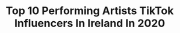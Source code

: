 ---
title: Top 10 Performing Artists TikTok Influencers In Ireland In 2020
description: >-
  Find top performing artists TikTok influencers in Ireland in 2020. Most popular hashtags: #drawing #trending #nintendo #funny.
platform: TikTok
profiles:
  - username: "bencunneen.art"
    fullname: >-
      bencunneen
    location: "Ireland"
    followers: 4306
    engagement: 2109
    commentsToLikes: 0.059951
    id: ck8oyldjw7udx0j78bl9su658
    verified: false
    hashtags: "#animation, #honey, #dancchallenge, #sayso"
  - username: "jorel_mc"
    fullname: >-
      Jor-El
    location: "Ireland"
    followers: 54496
    engagement: 1870
    commentsToLikes: 0.037709
    id: cka0uj31uuhd40i789z6fv06z
    verified: false
    hashtags: "#goddess, #outcast, #beforeandafter, #crustacean"
  - username: "forupage2020"
    fullname: >-
      FOR_U_PAGE2020
    location: "Ireland"
    followers: 77134
    engagement: 1542
    commentsToLikes: 0.041211
    id: cka5z0hulkjmc0i7862zj2mzs
    verified: false
    hashtags: "#roverchallenge, #marvel, #cute, #frozen"
  - username: "literallyneongas"
    fullname: >-
      Neen(^2)
    location: "Ireland"
    followers: 31866
    engagement: 2147
    commentsToLikes: 0.007466
    id: ckac2sucmazhs0i78ayqu3zfr
    verified: false
    hashtags: "#aprilfools, #junjiito, #desert, #orange"
  - username: "yungcraka"
    fullname: >-
      Yung Craka
    location: "Ireland"
    followers: 17483
    engagement: 1567
    commentsToLikes: 0.034895
    id: ck9vajl2tiwp20j78omfalo15
    verified: false
    hashtags: "#gaming, #psychopath, #fashion, #bluesclues"
  - username: "aoifedraws"
    fullname: >-
      Aoife
    location: "Ireland"
    followers: 37871
    engagement: 2055
    commentsToLikes: 0.007670
    id: ck8079x8up6rr0j78xpnh3e62
    verified: false
    hashtags: "#kobe, #taylorswift, #artprogress, #jeffreestar"
  - username: "iconicaidann"
    fullname: >-
      IconicAidan 🏳️‍🌈
    location: "Ireland"
    followers: 3718
    engagement: 1096
    commentsToLikes: 0.014754
    id: cka6mhife79610i78qr43tzbb
    verified: false
    hashtags: "#jeffrestar, #ajandthequeen, #morphe, #foruyou"
  - username: "artofnorski"
    fullname: >-
      Norski
    location: "Ireland"
    followers: 12755
    engagement: 2016
    commentsToLikes: 0.008242
    id: ck81qxfrokplg0j787cutcd3o
    verified: false
    hashtags: "#joaquinphoenix, #pendrawing, #birodrawing, #cray"
  - username: "halfpintdrag"
    fullname: >-
      halfpintdrag
    location: "Ireland"
    followers: 5609
    engagement: 1528
    commentsToLikes: 0.082214
    id: cka0y13aw9gmg0i78nujf7xq9
    verified: false
    hashtags: "#gothgf, #theworst, #londonlook, #tranform"
  - username: "_thomaslennon"
    fullname: >-
      Thomas Lennon
    location: "Ireland"
    followers: 50569
    engagement: 1240
    commentsToLikes: 0.084031
    id: ck8f8virg3mfi0j78m473e3uu
    verified: false
    hashtags: "#rank, #itsajoke, #viral, #trendingireland"
---